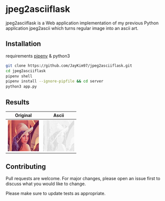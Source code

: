 # jpeg2asciiflask

jpeg2asciiflask is a Web application implementation of my previous Python application jpeg2ascii which turns regular image into an ascii art.

## Installation

requirements [pipenv](https://pypi.org/project/pipenv/) & python3

```bash
git clone https://github.com/JayKim97/jpeg2asciiflask.git
cd jpeg2asciiflask
pipenv shell
pipenv install --ignore-pipfile && cd server
python3 app.py
```

## Results

|                                                   Original                                                    |                                                     Ascii                                                      |
| :-----------------------------------------------------------------------------------------------------------: | :------------------------------------------------------------------------------------------------------------: |
| <img src="https://github.com/JayKim97/jpeg2asciiflask/blob/main/server/static/uploads/Lenna.png" width="100"> | <img src="https://github.com/JayKim97/jpeg2asciiflask/blob/main/server/static/results/result.png" width="100"> |

## Contributing

Pull requests are welcome. For major changes, please open an issue first to discuss what you would like to change.

Please make sure to update tests as appropriate.
